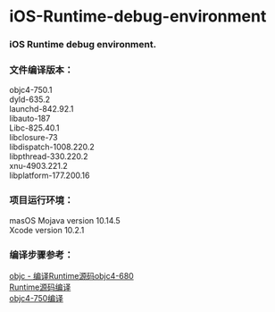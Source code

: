 # iOS-Runtime-debug-environment
### iOS Runtime debug environment.

### 文件编译版本：

objc4-750.1  
dyld-635.2  
launchd-842.92.1  
libauto-187  
Libc-825.40.1  
libclosure-73  
libdispatch-1008.220.2  
libpthread-330.220.2  
xnu-4903.221.2  
libplatform-177.200.16  

### 项目运行环境：

masOS Mojava version 10.14.5  
Xcode version 10.2.1  

### 编译步骤参考：

[objc - 编译Runtime源码objc4-680](https://blog.csdn.net/WOTors/article/details/52489464)  
[Runtime源码编译](https://www.jianshu.com/p/4e20e227b196)  
[objc4-750编译](https://www.jianshu.com/p/28150fa0c085)  

